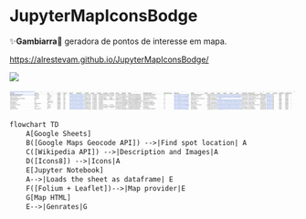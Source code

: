 # JupyterMapIconsBodge

✨**Gambiarra**🤌 geradora de pontos de interesse em mapa.

https://alrestevam.github.io/JupyterMapIconsBodge/

![](./assets/cast1.gif)

![image-20240928015057662](./assets/image-20240928015057662.png)

```mermaid
flowchart TD
    A[Google Sheets]
    B([Google Maps Geocode API]) -->|Find spot location| A
    C([Wikipedia API]) -->|Description and Images|A
    D([Icons8]) -->|Icons|A
    E[Jupyter Notebook]
    A-->|Loads the sheet as dataframe| E
    F([Folium + Leaflet])-->|Map provider|E
    G[Map HTML]
    E-->|Genrates|G
```

